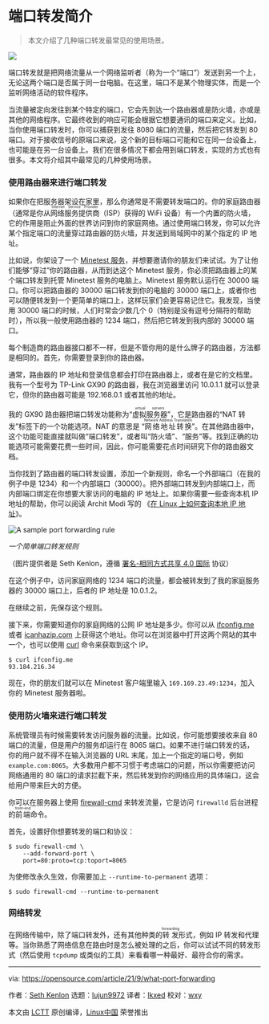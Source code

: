 [#]: subject: "What is port forwarding?"
[#]: via: "https://opensource.com/article/21/9/what-port-forwarding"
[#]: author: "Seth Kenlon https://opensource.com/users/seth"
[#]: collector: "lujun9972"
[#]: translator: "lkxed"
[#]: reviewer: "wxy"
[#]: publisher: "wxy"
[#]: url: "https://linux.cn/article-14415-1.html"

端口转发简介
======

> 本文介绍了几种端口转发最常见的使用场景。

![](https://img.linux.net.cn/data/attachment/album/202203/31/085031ezq55gmy15n5mgll.jpg)

端口转发就是把网络流量从一个网络监听者（称为一个“端口”）发送到另一个上，无论这两个端口是否属于同一台电脑。在这里，端口不是某个物理实体，而是一个监听网络活动的软件程序。

当流量被定向发往到某个特定的端口，它会先到达一个路由器或是防火墙，亦或是其他的网络程序。它最终收到的响应可能会根据它想要通讯的端口来定义。比如，当你使用端口转发时，你可以捕获到发往 8080 端口的流量，然后把它转发到 80 端口。对于接收信号的原端口来说，这个新的目标端口可能和它在同一台设备上，也可能是在另一台设备上。我们在很多情况下都会用到端口转发，实现的方式也有很多。本文将介绍其中最常见的几种使用场景。

### 使用路由器来进行端口转发

如果你在把服务器架设在家里，那么你通常是不需要转发端口的。你的家庭路由器（通常是你从<ruby>网络服务提供商<rt>Internet Service Provider</rt></ruby>（ISP）获得的 WiFi 设备）有一个内置的防火墙，它的作用是阻止外面的世界访问到你的家庭网络。通过使用端口转发，你可以允许某个指定端口的流量穿过路由器的防火墙，并发送到局域网中的某个指定的 IP 地址。

比如说，你架设了一个 [Minetest 服务][2]，并想要邀请你的朋友们来试试。为了让他们能够“穿过”你的路由器，从而到达这个 Minetest 服务，你必须把路由器上的某个端口转发到托管 Minetest 服务的电脑上。Minetest 服务默认运行在 30000 端口。你可以把路由器的 30000 端口转发到你的电脑的 30000 端口上，或者你也可以随便转发到一个更简单的端口上，这样玩家们会更容易记住它。我发现，当使用 30000 端口的时候，人们时常会少数几个 0（特别是没有逗号分隔符的帮助时），所以我一般使用路由器的 1234 端口，然后把它转发到我内部的 30000 端口。

每个制造商的路由器接口都不一样，但是不管你用的是什么牌子的路由器，方法都是相同的。首先，你需要登录到你的路由器。

通常，路由器的 IP 地址和登录信息都会打印在路由器上，或者在是它的文档里。我有一个型号为 TP-Link GX90 的路由器，我在浏览器里访问 10.0.1.1 就可以登录它，但你的路由器可能是 192.168.0.1 或者其他的地址。

我的 GX90 路由器把端口转发功能称为“<ruby>虚拟服务器<rt>virtual servers</rt></ruby>”，它是路由器的“NAT 转发”标签下的一个功能选项。NAT 的意思是 “<ruby>网络地址转换<rt>Network Address Translation</rt></ruby>”。在其他路由器中，这个功能可能直接就叫做“端口转发”，或者叫“防火墙”、“服务”等。找到正确的功能选项可能需要花费一些时间，因此，你可能需要花点时间研究下你的路由器文档。

当你找到了路由器的端口转发设置，添加一个新规则，命名一个外部端口（在我的例子中是 1234）和一个内部端口（30000）。把外部端口转发到内部端口上，而内部端口绑定在你想要大家访问的电脑的 IP 地址上。如果你需要一些查询本机 IP 地址的帮助，你可以阅读 Archit Modi 写的 《[在 Linux 上如何查询本地 IP 地址][3]》。

![A sample port forwarding rule][4]

*一个简单端口转发规则*

（图片提供者是 Seth Kenlon，遵循 [署名-相同方式共享 4.0 国际][5] 协议）

在这个例子中，访问家庭网络的 1234 端口的流量，都会被转发到了我的家庭服务器的 30000 端口上，后者的 IP 地址是 10.0.1.2。

在继续之前，先保存这个规则。

接下来，你需要知道你的家庭网络的公网 IP 地址是多少。你可以从 [ifconfig.me][6] 或者 [icanhazip.com][7] 上获得这个地址。你可以在浏览器中打开这两个网站的其中一个，也可以使用 [curl][8] 命令来获取到这个 IP。

```
$ curl ifconfig.me
93.184.216.34
```

现在，你的朋友们就可以在 Minetest 客户端里输入 `169.169.23.49:1234`，加入你的 Minetest 服务器啦。

### 使用防火墙来进行端口转发

系统管理员有时候需要转发访问服务器的流量。比如说，你可能想要接收来自 80 端口的流量，但是用户的服务却运行在 8065 端口。如果不进行端口转发的话，你的用户就不得不在输入浏览器的 URL 末尾，加上一个指定的端口号，例如 `example.com:8065`。大多数用户都不习惯于考虑端口的问题，所以你需要把访问网络通用的 80 端口的请求拦截下来，然后转发到你的网络应用的具体端口，这会给用户带来巨大的方便。

你可以在服务器上使用 [firewall-cmd][9] 来转发流量，它是访问 `firewalld` 后台进程的<ruby>前端<rt>front-end</rt></ruby>命令。

首先，设置好你想要转发的端口和协议：

```
$ sudo firewall-cmd \
    --add-forward-port \
    port=80:proto=tcp:toport=8065
```

为使修改永久生效，你需要加上 `--runtime-to-permanent` 选项：

```
$ sudo firewall-cmd --runtime-to-permanent
```

### 网络转发

在网络传输中，除了端口转发外，还有其他种类的<ruby>转发<rt>forwarding</rt></ruby>形式，例如 IP 转发和代理等。当你熟悉了网络信息在路由时是怎么被处理的之后，你可以试试不同的转发形式（然后使用 `tcpdump` 或类似的工具）来看看哪一种最好、最符合你的需求。

--------------------------------------------------------------------------------

via: https://opensource.com/article/21/9/what-port-forwarding

作者：[Seth Kenlon][a]
选题：[lujun9972][b]
译者：[lkxed](https://github.com/lkxed)
校对：[wxy](https://github.com/wxy)

本文由 [LCTT](https://github.com/LCTT/TranslateProject) 原创编译，[Linux中国](https://linux.cn/) 荣誉推出

[a]: https://opensource.com/users/seth
[b]: https://github.com/lujun9972
[1]: https://opensource.com/sites/default/files/styles/image-full-size/public/lead-images/connections_wires_sysadmin_cable.png?itok=d5WqHmnJ (Multi-colored and directional network computer cables)
[2]: https://opensource.com/alternatives/minecraft#minetest
[3]: https://opensource.com/article/18/5/how-find-ip-address-linux
[4]: https://opensource.com/sites/default/files/uploads/router-port-forward.jpg (A sample port forwarding rule)
[5]: https://creativecommons.org/licenses/by-sa/4.0/
[6]: http://ifconfig.me
[7]: http://icanhazip.com
[8]: https://opensource.com/article/20/5/curl-cheat-sheet
[9]: https://www.redhat.com/sysadmin/secure-linux-network-firewall-cmd
